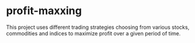 # profit-maxxing
This project uses different trading strategies choosing from various stocks, commodities and indices to maximize profit over a given period of time.
